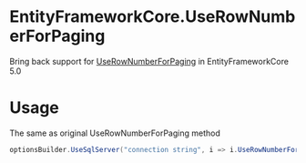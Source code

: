 # EntityFrameworkCore.UseRowNumberForPaging

Bring back support for [UseRowNumberForPaging](https://docs.microsoft.com/en-us/dotnet/api/microsoft.entityframeworkcore.infrastructure.sqlserverdbcontextoptionsbuilder.userownumberforpaging?view=efcore-3.0) in EntityFrameworkCore 5.0

# Usage

The same as original UseRowNumberForPaging method
``` csharp
optionsBuilder.UseSqlServer("connection string", i => i.UseRowNumberForPaging());
```
